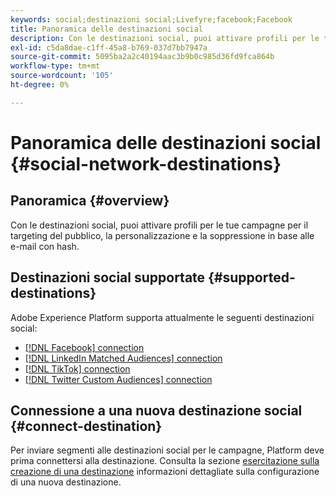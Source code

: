 ```yaml
---
keywords: social;destinazioni social;Livefyre;facebook;Facebook
title: Panoramica delle destinazioni social
description: Con le destinazioni social, puoi attivare profili per le tue campagne per il targeting del pubblico, la personalizzazione e la soppressione in base alle e-mail con hash.
exl-id: c5da8dae-c1ff-45a8-b769-037d7bb7947a
source-git-commit: 5095ba2a2c40194aac3b9b0c985d36fd9fca864b
workflow-type: tm+mt
source-wordcount: '105'
ht-degree: 0%

---
```


# Panoramica delle destinazioni social {#social-network-destinations}

## Panoramica {#overview}

Con le destinazioni social, puoi attivare profili per le tue campagne per il targeting del pubblico, la personalizzazione e la soppressione in base alle e-mail con hash.

## Destinazioni social supportate {#supported-destinations}

Adobe Experience Platform supporta attualmente le seguenti destinazioni social:

* [[!DNL Facebook] connection](facebook.md)
* [[!DNL LinkedIn Matched Audiences] connection](linkedin.md)
* [[!DNL TikTok] connection](tiktok.md)
* [[!DNL Twitter Custom Audiences] connection](twitter.md)

## Connessione a una nuova destinazione social {#connect-destination}

Per inviare segmenti alle destinazioni social per le campagne, Platform deve prima connettersi alla destinazione. Consulta la sezione [esercitazione sulla creazione di una destinazione](../../ui/connect-destination.md) informazioni dettagliate sulla configurazione di una nuova destinazione.